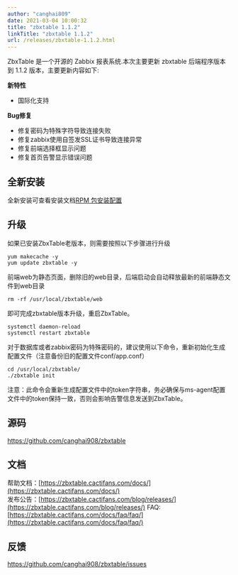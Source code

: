 ```yaml
---
author: "canghai809"
date: 2021-03-04 10:00:32
title: "zbxtable 1.1.2"
linkTitle: "zbxtable 1.1.2"
url: /releases/zbxtable-1.1.2.html
---
```

ZbxTable 是一个开源的 Zabbix 报表系统.本次主要更新 zbxtable 后端程序版本到 1.1.2 版本，主要更新内容如下:

**新特性**
- 国际化支持

**Bug修复**

- 修复密码为特殊字符导致连接失败
- 修复zabbix使用自签发SSL证书导致连接异常
- 修复前端选择框显示问题
- 修复首页告警显示错误问题


## 全新安装
全新安装可查看安装文档[RPM 包安装配置](https://zbxtable.cactifans.com/docs/install/rpm/)

## 升级

如果已安装ZbxTable老版本，则需要按照以下步骤进行升级
```
yum makecache -y
yum update zbxtable -y
```
前端web为静态页面，删除旧的web目录，后端启动会自动释放最新的前端静态文件到web目录
```
rm -rf /usr/local/zbxtable/web
```
即可完成zbxtable版本升级，重启ZbxTable。
```
systemctl daemon-reload
systemctl restart zbxtable
```
对于数据库或者zabbix密码为特殊密码的，建议使用以下命令，重新初始化生成配置文件（注意备份旧的配置文件conf/app.conf）
```
cd /usr/local/zbxtable/
./zbxtable init
```
注意：此命令会重新生成配置文件中的token字符串，务必确保与ms-agent配置文件中的token保持一致，否则会影响告警信息发送到ZbxTable。
## 源码
https://github.com/canghai908/zbxtable

## 文档

帮助文档：[https://zbxtable.cactifans.com/docs/](https://zbxtable.cactifans.com/docs/)      
发布公告：[https://zbxtable.cactifans.com/blog/releases/](https://zbxtable.cactifans.com/blog/releases/) 
FAQ:   [https://zbxtable.cactifans.com/docs/faq/faq/](https://zbxtable.cactifans.com/docs/faq/faq/)

## 反馈
https://github.com/canghai908/zbxtable/issues
